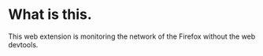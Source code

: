 # What is this.
This web extension is monitoring the network of the Firefox without the web devtools.
